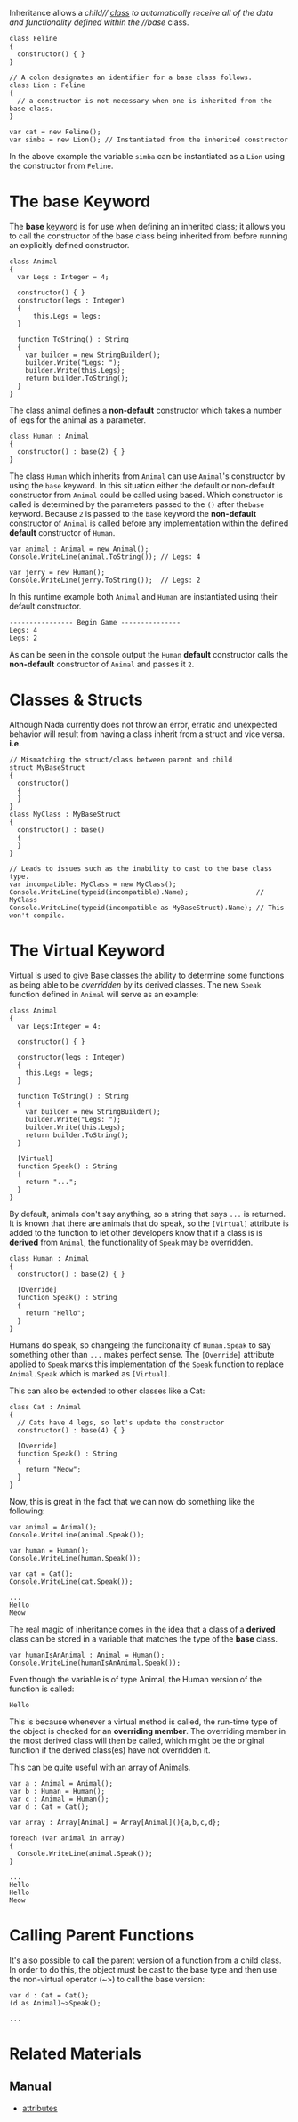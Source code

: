 Inheritance allows a *child// [class](https://github.com/ZilchEngine/ZilchDocs/blob/master/zero_editor_documentation/zeromanual/nada_in_zero/classes.markdown) to automatically receive all of the data and functionality defined within the //base* class.

```name=Feline, lang=csharp
class Feline
{
  constructor() { }
}
```

```name=Lion, lang=csharp
// A colon designates an identifier for a base class follows.
class Lion : Feline
{
  // a constructor is not necessary when one is inherited from the base class.  
}
```
```name=Using Feline & Lion, lang=csharp
var cat = new Feline();
var simba = new Lion(); // Instantiated from the inherited constructor
```

In the above example the variable `simba` can be instantiated as a `Lion` using the constructor from `Feline`.

 # The **base** Keyword
The **base** [keyword](https://github.com/ZilchEngine/ZilchDocs/blob/master/zero_editor_documentation/zeromanual/nada_in_zero/keywords.markdown) is for use when defining an inherited class; it allows you to call the constructor of the base class being inherited from before running an explicitly defined constructor.

```name=Animal, lang=csharp
class Animal
{
  var Legs : Integer = 4;
  
  constructor() { }
  constructor(legs : Integer)
  {
      this.Legs = legs;
  }

  function ToString() : String
  {
    var builder = new StringBuilder();
    builder.Write("Legs: ");
    builder.Write(this.Legs);
    return builder.ToString();
  }
}
```
The class animal defines a **non-default** constructor which takes a number of legs for the animal as a parameter.

```name=Human, lang=csharp
class Human : Animal
{
  constructor() : base(2) { }
}
```
The class `Human` which inherits from `Animal` can use `Animal`'s constructor by using the `base` keyword. In this situation either the default or non-default constructor from `Animal` could be called using based. Which constructor is called is determined by the parameters passed to the `()` after the`base` keyword. Because `2` is passed to the `base` keyword the **non-default** constructor of `Animal` is called before any implementation within the defined **default** constructor of `Human`.

```name=Using Animal & Human, lang=csharp
var animal : Animal = new Animal();
Console.WriteLine(animal.ToString()); // Legs: 4

var jerry = new Human();
Console.WriteLine(jerry.ToString());  // Legs: 2
```
In this runtime example both `Animal` and `Human` are instantiated using their default constructor.

```name=Console Output, lang=csharp
---------------- Begin Game ---------------
Legs: 4
Legs: 2
```
As can be seen in the console output the `Human` **default** constructor calls the **non-default** constructor of `Animal` and passes it `2`.

 # Classes & Structs
Although Nada currently does not throw an error, erratic and unexpected behavior will result from having a class inherit from a struct and vice versa. **i.e.**

```name=Incompatible Inheritance, lang=csharp
// Mismatching the struct/class between parent and child
struct MyBaseStruct
{
  constructor()
  {
  }
}
class MyClass : MyBaseStruct
{
  constructor() : base()
  {
  }
}
```
```name=Console WriteLine
// Leads to issues such as the inability to cast to the base class type. 
var incompatible: MyClass = new MyClass();
Console.WriteLine(typeid(incompatible).Name);                 // MyClass
Console.WriteLine(typeid(incompatible as MyBaseStruct).Name); // This won't compile.
```

 # The Virtual Keyword

Virtual is used to give Base classes the ability to determine some functions as being able to be *overridden* by its derived classes. The new `Speak` function defined in `Animal` will serve as an example:

```name=Applying Virtual to a Function,lang=csharp
class Animal
{
  var Legs:Integer = 4;

  constructor() { }
  
  constructor(legs : Integer)
  {
    this.Legs = legs;
  }
  
  function ToString() : String
  {
    var builder = new StringBuilder();
    builder.Write("Legs: ");
    builder.Write(this.Legs);
    return builder.ToString();
  }
  
  [Virtual]
  function Speak() : String
  {
    return "...";
  }
}
```

By default, animals don't say anything, so a string that says `...` is returned. It is known that there are animals that do speak, so the `[Virtual]` attribute is added to the function to let other developers know that if a class is is **derived** from `Animal`, the functionality of `Speak` may be overridden.


```name=Animal, lang=csharp
class Human : Animal
{
  constructor() : base(2) { }
  
  [Override]
  function Speak() : String
  {
    return "Hello";
  }
}
```
Humans do speak, so changeing the funcitonality of `Human.Speak` to say something other than `...` makes perfect sense. The `[Override]` attribute applied to `Speak` marks this implementation of the `Speak` function to replace `Animal.Speak` which is marked as `[Virtual]`.

This can also be extended to other classes like a Cat:

```name=Cat, lang=csharp
class Cat : Animal
{
  // Cats have 4 legs, so let's update the constructor
  constructor() : base(4) { }
  
  [Override]
  function Speak() : String
  {
    return "Meow";
  }
}
```

Now, this is great in the fact that we can now do something like the following:

```name=Using Overridden Functions, lang=csharp
var animal = Animal();
Console.WriteLine(animal.Speak());

var human = Human();
Console.WriteLine(human.Speak());

var cat = Cat();
Console.WriteLine(cat.Speak());
```

```name=Console Output
...
Hello
Meow
```

The real magic of inheritance comes in the idea that a class of a **derived** class can be stored in a variable that matches the type of the **base** class.

```lang=csharp
var humanIsAnAnimal : Animal = Human();
Console.WriteLine(humanIsAnAnimal.Speak());
```

Even though the variable is of type Animal, the Human version of the function is called:

```name=Console Output
Hello
```

This is because whenever a virtual method is called, the run-time type of the object is checked for an **overriding member**. The overriding member in the most derived class will then be called, which might be the original function if the derived class(es) have not overridden it.

This can be quite useful with an array of Animals.

```name=Array of Animals, lang=csharp
var a : Animal = Animal();
var b : Human = Human();
var c : Animal = Human();
var d : Cat = Cat();

var array : Array[Animal] = Array[Animal](){a,b,c,d};

foreach (var animal in array)
{
  Console.WriteLine(animal.Speak());
}
```


```name=Console Output, lang=csharp
...
Hello
Hello
Meow
```

 # Calling Parent Functions

It's also possible to call the parent version of a function from a child class. In order to do this, the object must be cast to the base type and then use the non-virtual operator (~>) to call the base version:

```name=Calling **base** Function from Derived, lang=csharp
var d : Cat = Cat();
(d as Animal)~>Speak();
```
```name=Console Output, lang=csharp
...
```

 # Related Materials
 ## Manual
- [attributes](https://github.com/ZilchEngine/ZilchDocs/blob/master/zero_editor_documentation/zeromanual/nada_in_zero/attributes.markdown) 

 
